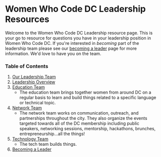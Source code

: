 # Women Who Code DC Leadership Resources

Welcome to the Women Who Code DC Leadership resource page. This is your go to resource for questions you have in your leadership position in Women Who Code DC. 
If you're interested in _becoming_ part of the leadership team please see our [becoming a leader](https://github.com/womenwhocodedc/organization/blob/master/leadership-resources/becoming_a_leader.md) page for more information. We'd love to have you on the team.

### Table of Contents
1. [Our Leadership Team](https://github.com/womenwhocodedc/organization/blob/master/leadership-resources/our_leaders.md)
1. [Leadership Overview](https://github.com/womenwhocodedc/organization/blob/master/leadership-resources/leadership_overview.md)
1. [Education Team](https://github.com/womenwhocodedc/organization/blob/master/leadership-resources/our_leaders.md#education-team)
    -  The education team brings together women from around DC on a regular basis to learn and build things related to a specific language or technical topic. 
1. [Network Team](https://github.com/womenwhocodedc/organization/blob/master/leadership-resources/our_leaders.md#networking-team)
    -  The network team works on communication, outreach, and partnerships throughout the city. They also organize the events targeted towards all of the DC membership including public speakers, networking sessions, mentorship, hackathons, brunches, entrepreneurship...all the things!
1. [Technology Team](https://github.com/womenwhocodedc/organization/blob/master/leadership-resources/our_leaders.md#technology-team)
    -  The tech team builds things.
1. [Becoming a Leader](https://github.com/womenwhocodedc/organization/blob/master/leadership-resources/becoming_a_leader.md)
